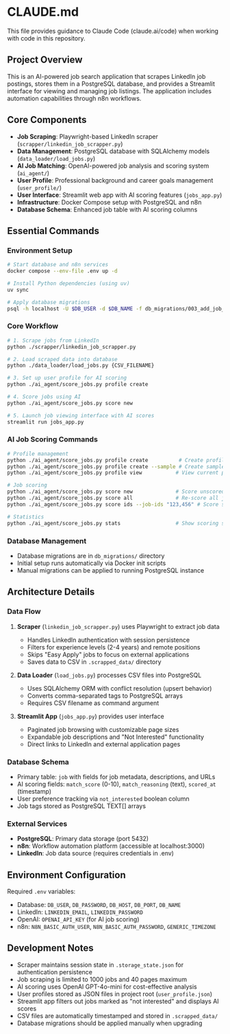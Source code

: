# CLAUDE.md

This file provides guidance to Claude Code (claude.ai/code) when working with code in this repository.

## Project Overview

This is an AI-powered job search application that scrapes LinkedIn job postings, stores them in a PostgreSQL database, and provides a Streamlit interface for viewing and managing job listings. The application includes automation capabilities through n8n workflows.

## Core Components

- **Job Scraping**: Playwright-based LinkedIn scraper (`scrapper/linkedin_job_scrapper.py`)
- **Data Management**: PostgreSQL database with SQLAlchemy models (`data_loader/load_jobs.py`)
- **AI Job Matching**: OpenAI-powered job analysis and scoring system (`ai_agent/`)
- **User Profile**: Professional background and career goals management (`user_profile/`)
- **User Interface**: Streamlit web app with AI scoring features (`jobs_app.py`)
- **Infrastructure**: Docker Compose setup with PostgreSQL and n8n
- **Database Schema**: Enhanced job table with AI scoring columns

## Essential Commands

### Environment Setup
```bash
# Start database and n8n services
docker compose --env-file .env up -d

# Install Python dependencies (using uv)
uv sync

# Apply database migrations
psql -h localhost -U $DB_USER -d $DB_NAME -f db_migrations/003_add_job_scoring.sql
```

### Core Workflow
```bash
# 1. Scrape jobs from LinkedIn
python ./scrapper/linkedin_job_scrapper.py

# 2. Load scraped data into database
python ./data_loader/load_jobs.py {CSV_FILENAME}

# 3. Set up user profile for AI scoring
python ./ai_agent/score_jobs.py profile create

# 4. Score jobs using AI
python ./ai_agent/score_jobs.py score new

# 5. Launch job viewing interface with AI scores
streamlit run jobs_app.py
```

### AI Job Scoring Commands
```bash
# Profile management
python ./ai_agent/score_jobs.py profile create          # Create profile interactively
python ./ai_agent/score_jobs.py profile create --sample # Create sample profile
python ./ai_agent/score_jobs.py profile view           # View current profile

# Job scoring
python ./ai_agent/score_jobs.py score new              # Score unscored jobs
python ./ai_agent/score_jobs.py score all              # Re-score all jobs
python ./ai_agent/score_jobs.py score ids --job-ids "123,456" # Score specific jobs

# Statistics
python ./ai_agent/score_jobs.py stats                  # Show scoring statistics
```

### Database Management
- Database migrations are in `db_migrations/` directory
- Initial setup runs automatically via Docker init scripts
- Manual migrations can be applied to running PostgreSQL instance

## Architecture Details

### Data Flow
1. **Scraper** (`linkedin_job_scrapper.py`) uses Playwright to extract job data
   - Handles LinkedIn authentication with session persistence
   - Filters for experience levels (2-4 years) and remote positions
   - Skips "Easy Apply" jobs to focus on external applications
   - Saves data to CSV in `.scrapped_data/` directory

2. **Data Loader** (`load_jobs.py`) processes CSV files into PostgreSQL
   - Uses SQLAlchemy ORM with conflict resolution (upsert behavior)
   - Converts comma-separated tags to PostgreSQL arrays
   - Requires CSV filename as command argument

3. **Streamlit App** (`jobs_app.py`) provides user interface
   - Paginated job browsing with customizable page sizes
   - Expandable job descriptions and "Not Interested" functionality
   - Direct links to LinkedIn and external application pages

### Database Schema
- Primary table: `job` with fields for job metadata, descriptions, and URLs
- AI scoring fields: `match_score` (0-10), `match_reasoning` (text), `scored_at` (timestamp)
- User preference tracking via `not_interested` boolean column
- Job tags stored as PostgreSQL TEXT[] arrays

### External Services
- **PostgreSQL**: Primary data storage (port 5432)
- **n8n**: Workflow automation platform (accessible at localhost:3000)
- **LinkedIn**: Job data source (requires credentials in .env)

## Environment Configuration

Required `.env` variables:
- Database: `DB_USER`, `DB_PASSWORD`, `DB_HOST`, `DB_PORT`, `DB_NAME`
- LinkedIn: `LINKEDIN_EMAIL`, `LINKEDIN_PASSWORD`
- OpenAI: `OPENAI_API_KEY` (for AI job scoring)
- n8n: `N8N_BASIC_AUTH_USER`, `N8N_BASIC_AUTH_PASSWORD`, `GENERIC_TIMEZONE`

## Development Notes

- Scraper maintains session state in `.storage_state.json` for authentication persistence
- Job scraping is limited to 1000 jobs and 40 pages maximum
- AI scoring uses OpenAI GPT-4o-mini for cost-effective analysis
- User profiles stored as JSON files in project root (`user_profile.json`)
- Streamlit app filters out jobs marked as "not interested" and displays AI scores
- CSV files are automatically timestamped and stored in `.scrapped_data/`
- Database migrations should be applied manually when upgrading